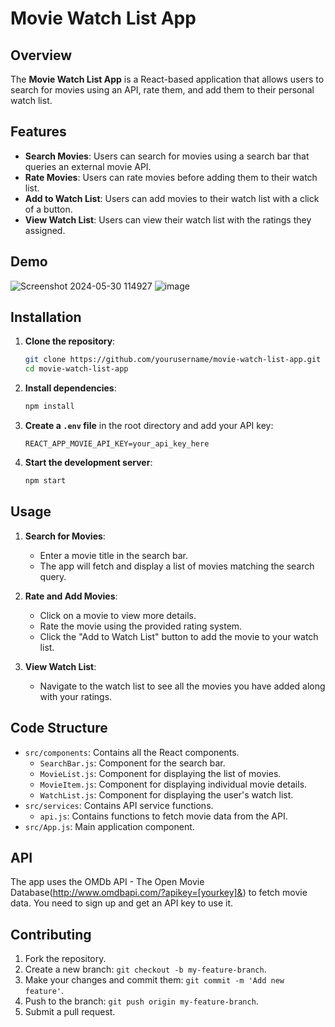 # Movie Watch List App

## Overview

The **Movie Watch List App** is a React-based application that allows users to search for movies using an API, rate them, and add them to their personal watch list. 

## Features

- **Search Movies**: Users can search for movies using a search bar that queries an external movie API.
- **Rate Movies**: Users can rate movies before adding them to their watch list.
- **Add to Watch List**: Users can add movies to their watch list with a click of a button.
- **View Watch List**: Users can view their watch list with the ratings they assigned.

## Demo

![Screenshot 2024-05-30 114927](https://github.com/Harish2002-projects/MyMovieList/assets/123865573/ee70fc5c-31c6-4c9d-9533-e3130e696f98)
![image](https://github.com/Harish2002-projects/MyMovieList/assets/123865573/fe8e88a0-cdeb-4d79-8b7c-d9762c76a34e)


## Installation

1. **Clone the repository**:

   ```sh
   git clone https://github.com/yourusername/movie-watch-list-app.git
   cd movie-watch-list-app
   ```

2. **Install dependencies**:

   ```sh
   npm install
   ```

3. **Create a `.env` file** in the root directory and add your API key:

   ```
   REACT_APP_MOVIE_API_KEY=your_api_key_here
   ```

4. **Start the development server**:

   ```sh
   npm start
   ```

## Usage

1. **Search for Movies**:
   - Enter a movie title in the search bar.
   - The app will fetch and display a list of movies matching the search query.

2. **Rate and Add Movies**:
   - Click on a movie to view more details.
   - Rate the movie using the provided rating system.
   - Click the "Add to Watch List" button to add the movie to your watch list.

3. **View Watch List**:
   - Navigate to the watch list to see all the movies you have added along with your ratings.

## Code Structure

- `src/components`: Contains all the React components.
  - `SearchBar.js`: Component for the search bar.
  - `MovieList.js`: Component for displaying the list of movies.
  - `MovieItem.js`: Component for displaying individual movie details.
  - `WatchList.js`: Component for displaying the user's watch list.
- `src/services`: Contains API service functions.
  - `api.js`: Contains functions to fetch movie data from the API.
- `src/App.js`: Main application component.

## API

The app uses the OMDb API - The Open Movie Database(http://www.omdbapi.com/?apikey=[yourkey]&) to fetch movie data. You need to sign up and get an API key to use it.

## Contributing

1. Fork the repository.
2. Create a new branch: `git checkout -b my-feature-branch`.
3. Make your changes and commit them: `git commit -m 'Add new feature'`.
4. Push to the branch: `git push origin my-feature-branch`.
5. Submit a pull request.

